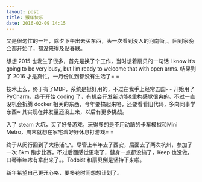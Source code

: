 ```yaml
---
layout: post
title: 猴年快乐
date: 2016-02-09 14:15
---
```


又是很匆忙的一年，除夕下午出去买东西，头一次看到没人的河南街。。回到家晚会都开始了，都没来得及贴春联。

想想 2015 也发生了很多，首先是换了个工作，当时想着扇贝的一句话 I know it’s going to be very busy, but I’m ready to welcome that with open arms. 结果到了 2016 才是真忙，一月份忙到都没有生活了= =

技术上么，终于有了MBP，系统是挺好用的，不过在我手上经常五国- - 开始用了 PyCharm，终于开始 coding 了，有机会开发新功能&重构感觉很爽的。不过一直没机会折腾 docker 相关的东西，今年要搞起来咯，还要看看旧代码，多向同事学东西~ 其实现在并发量还没上来，以后有更多挑战。

入了 steam 大坑，买了好多游戏，玩得多的是不用动脑的卡车模拟和Mini Metro，周末就想在家宅着好好休息打游戏= =

终于从闵行回到了大杨浦^_^。尽管上半年去了西安，后面去了两次杭州，参加了一次 8km 跑步比赛，不过后面感觉更宅了，健身一点都没搞了，Keep 也没做，口琴半年木有拿出来了。。Todoist 和扇贝倒是坚持下来啦。

新年希望自己更开心咯，要多花时间想想计划了。
